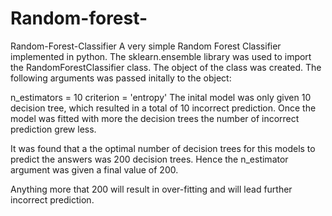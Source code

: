 # Random-forest-
Random-Forest-Classifier
A very simple Random Forest Classifier implemented in python. The sklearn.ensemble library was used to import the RandomForestClassifier class. The object of the class was created. The following arguments was passed initally to the object:

n_estimators = 10
criterion = 'entropy'
The inital model was only given 10 decision tree, which resulted in a total of 10 incorrect prediction. Once the model was fitted with more the decision trees the number of incorrect prediction grew less.

It was found that a the optimal number of decision trees for this models to predict the answers was 200 decision trees. Hence the n_estimator argument was given a final value of 200.

Anything more that 200 will result in over-fitting and will lead further incorrect prediction.
